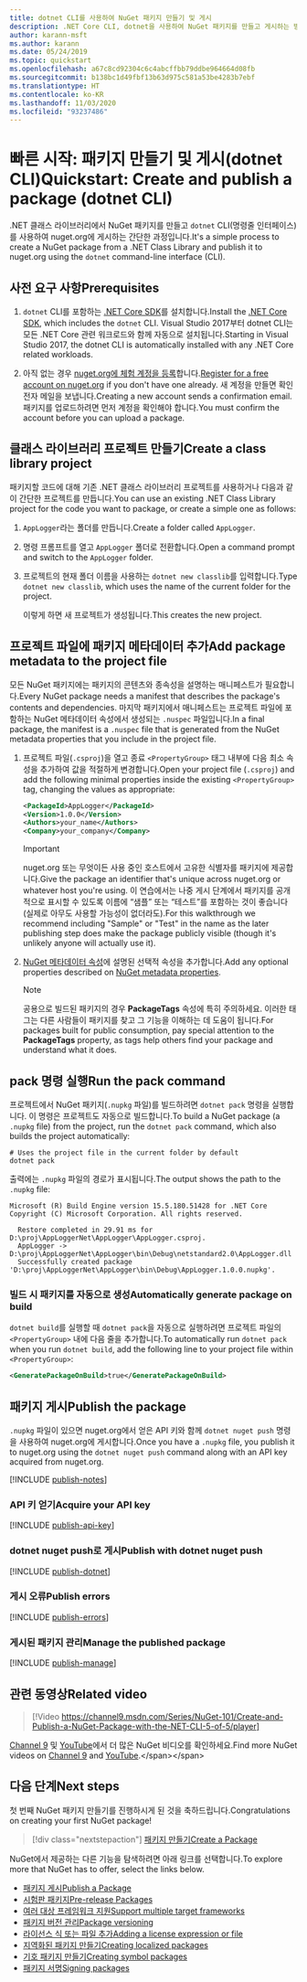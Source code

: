 ```yaml
---
title: dotnet CLI를 사용하여 NuGet 패키지 만들기 및 게시
description: .NET Core CLI, dotnet을 사용하여 NuGet 패키지를 만들고 게시하는 방법에 대한 연습 자습서입니다.
author: karann-msft
ms.author: karann
ms.date: 05/24/2019
ms.topic: quickstart
ms.openlocfilehash: a67c8cd92304c6c4abcffbb79ddbe964664d08fb
ms.sourcegitcommit: b138bc1d49fbf13b63d975c581a53be4283b7ebf
ms.translationtype: HT
ms.contentlocale: ko-KR
ms.lasthandoff: 11/03/2020
ms.locfileid: "93237486"
---
```

# <a name="quickstart-create-and-publish-a-package-dotnet-cli"></a><span data-ttu-id="01492-103">빠른 시작: 패키지 만들기 및 게시(dotnet CLI)</span><span class="sxs-lookup"><span data-stu-id="01492-103">Quickstart: Create and publish a package (dotnet CLI)</span></span>

<span data-ttu-id="01492-104">.NET 클래스 라이브러리에서 NuGet 패키지를 만들고 `dotnet` CLI(명령줄 인터페이스)를 사용하여 nuget.org에 게시하는 간단한 과정입니다.</span><span class="sxs-lookup"><span data-stu-id="01492-104">It's a simple process to create a NuGet package from a .NET Class Library and publish it to nuget.org using the `dotnet` command-line interface (CLI).</span></span>

## <a name="prerequisites"></a><span data-ttu-id="01492-105">사전 요구 사항</span><span class="sxs-lookup"><span data-stu-id="01492-105">Prerequisites</span></span>

1. <span data-ttu-id="01492-106">`dotnet` CLI를 포함하는 [.NET Core SDK](https://www.microsoft.com/net/download/)를 설치합니다.</span><span class="sxs-lookup"><span data-stu-id="01492-106">Install the [.NET Core SDK](https://www.microsoft.com/net/download/), which includes the `dotnet` CLI.</span></span> <span data-ttu-id="01492-107">Visual Studio 2017부터 dotnet CLI는 모든 .NET Core 관련 워크로드와 함께 자동으로 설치됩니다.</span><span class="sxs-lookup"><span data-stu-id="01492-107">Starting in Visual Studio 2017, the dotnet CLI is automatically installed with any .NET Core related workloads.</span></span>

1. <span data-ttu-id="01492-108">아직 없는 경우 [nuget.org에 체험 계정을 등록](https://www.nuget.org/users/account/LogOn?returnUrl=%2F)합니다.</span><span class="sxs-lookup"><span data-stu-id="01492-108">[Register for a free account on nuget.org](https://www.nuget.org/users/account/LogOn?returnUrl=%2F) if you don't have one already.</span></span> <span data-ttu-id="01492-109">새 계정을 만들면 확인 전자 메일을 보냅니다.</span><span class="sxs-lookup"><span data-stu-id="01492-109">Creating a new account sends a confirmation email.</span></span> <span data-ttu-id="01492-110">패키지를 업로드하려면 먼저 계정을 확인해야 합니다.</span><span class="sxs-lookup"><span data-stu-id="01492-110">You must confirm the account before you can upload a package.</span></span>

## <a name="create-a-class-library-project"></a><span data-ttu-id="01492-111">클래스 라이브러리 프로젝트 만들기</span><span class="sxs-lookup"><span data-stu-id="01492-111">Create a class library project</span></span>

<span data-ttu-id="01492-112">패키지할 코드에 대해 기존 .NET 클래스 라이브러리 프로젝트를 사용하거나 다음과 같이 간단한 프로젝트를 만듭니다.</span><span class="sxs-lookup"><span data-stu-id="01492-112">You can use an existing .NET Class Library project for the code you want to package, or create a simple one as follows:</span></span>

1. <span data-ttu-id="01492-113">`AppLogger`라는 폴더를 만듭니다.</span><span class="sxs-lookup"><span data-stu-id="01492-113">Create a folder called `AppLogger`.</span></span>

1. <span data-ttu-id="01492-114">명령 프롬프트를 열고 `AppLogger` 폴더로 전환합니다.</span><span class="sxs-lookup"><span data-stu-id="01492-114">Open a command prompt and switch to the `AppLogger` folder.</span></span>

1. <span data-ttu-id="01492-115">프로젝트의 현재 폴더 이름을 사용하는 `dotnet new classlib`를 입력합니다.</span><span class="sxs-lookup"><span data-stu-id="01492-115">Type `dotnet new classlib`, which uses the name of the current folder for the project.</span></span>

   <span data-ttu-id="01492-116">이렇게 하면 새 프로젝트가 생성됩니다.</span><span class="sxs-lookup"><span data-stu-id="01492-116">This creates the new project.</span></span>

## <a name="add-package-metadata-to-the-project-file"></a><span data-ttu-id="01492-117">프로젝트 파일에 패키지 메타데이터 추가</span><span class="sxs-lookup"><span data-stu-id="01492-117">Add package metadata to the project file</span></span>

<span data-ttu-id="01492-118">모든 NuGet 패키지에는 패키지의 콘텐츠와 종속성을 설명하는 매니페스트가 필요합니다.</span><span class="sxs-lookup"><span data-stu-id="01492-118">Every NuGet package needs a manifest that describes the package's contents and dependencies.</span></span> <span data-ttu-id="01492-119">마지막 패키지에서 매니페스트는 프로젝트 파일에 포함하는 NuGet 메타데이터 속성에서 생성되는 `.nuspec` 파일입니다.</span><span class="sxs-lookup"><span data-stu-id="01492-119">In a final package, the manifest is a `.nuspec` file that is generated from the NuGet metadata properties that you include in the project file.</span></span>

1. <span data-ttu-id="01492-120">프로젝트 파일(`.csproj`)을 열고 종료 `<PropertyGroup>` 태그 내부에 다음 최소 속성을 추가하여 값을 적절하게 변경합니다.</span><span class="sxs-lookup"><span data-stu-id="01492-120">Open your project file (`.csproj`) and add the following minimal properties inside the existing `<PropertyGroup>` tag, changing the values as appropriate:</span></span>

    ```xml
    <PackageId>AppLogger</PackageId>
    <Version>1.0.0</Version>
    <Authors>your_name</Authors>
    <Company>your_company</Company>
    ```

    > [!Important]
    > <span data-ttu-id="01492-121">nuget.org 또는 무엇이든 사용 중인 호스트에서 고유한 식별자를 패키지에 제공합니다.</span><span class="sxs-lookup"><span data-stu-id="01492-121">Give the package an identifier that's unique across nuget.org or whatever host you're using.</span></span> <span data-ttu-id="01492-122">이 연습에서는 나중 게시 단계에서 패키지를 공개적으로 표시할 수 있도록 이름에 “샘플” 또는 “테스트”를 포함하는 것이 좋습니다(실제로 아무도 사용할 가능성이 없더라도).</span><span class="sxs-lookup"><span data-stu-id="01492-122">For this walkthrough we recommend including "Sample" or "Test" in the name as the later publishing step does make the package publicly visible (though it's unlikely anyone will actually use it).</span></span>

1. <span data-ttu-id="01492-123">[NuGet 메타데이터 속성](/dotnet/core/tools/csproj#nuget-metadata-properties)에 설명된 선택적 속성을 추가합니다.</span><span class="sxs-lookup"><span data-stu-id="01492-123">Add any optional properties described on [NuGet metadata properties](/dotnet/core/tools/csproj#nuget-metadata-properties).</span></span>

    > [!Note]
    > <span data-ttu-id="01492-124">공용으로 빌드된 패키지의 경우 **PackageTags** 속성에 특히 주의하세요. 이러한 태그는 다른 사람들이 패키지를 찾고 그 기능을 이해하는 데 도움이 됩니다.</span><span class="sxs-lookup"><span data-stu-id="01492-124">For packages built for public consumption, pay special attention to the **PackageTags** property, as tags help others find your package and understand what it does.</span></span>

## <a name="run-the-pack-command"></a><span data-ttu-id="01492-125">pack 명령 실행</span><span class="sxs-lookup"><span data-stu-id="01492-125">Run the pack command</span></span>

<span data-ttu-id="01492-126">프로젝트에서 NuGet 패키지(`.nupkg` 파일)를 빌드하려면 `dotnet pack` 명령을 실행합니다. 이 명령은 프로젝트도 자동으로 빌드합니다.</span><span class="sxs-lookup"><span data-stu-id="01492-126">To build a NuGet package (a `.nupkg` file) from the project, run the `dotnet pack` command, which also builds the project automatically:</span></span>

```dotnetcli
# Uses the project file in the current folder by default
dotnet pack
```

<span data-ttu-id="01492-127">출력에는 `.nupkg` 파일의 경로가 표시됩니다.</span><span class="sxs-lookup"><span data-stu-id="01492-127">The output shows the path to the `.nupkg` file:</span></span>

```output
Microsoft (R) Build Engine version 15.5.180.51428 for .NET Core
Copyright (C) Microsoft Corporation. All rights reserved.

  Restore completed in 29.91 ms for D:\proj\AppLoggerNet\AppLogger\AppLogger.csproj.
  AppLogger -> D:\proj\AppLoggerNet\AppLogger\bin\Debug\netstandard2.0\AppLogger.dll
  Successfully created package 'D:\proj\AppLoggerNet\AppLogger\bin\Debug\AppLogger.1.0.0.nupkg'.
```

### <a name="automatically-generate-package-on-build"></a><span data-ttu-id="01492-128">빌드 시 패키지를 자동으로 생성</span><span class="sxs-lookup"><span data-stu-id="01492-128">Automatically generate package on build</span></span>

<span data-ttu-id="01492-129">`dotnet build`를 실행할 때 `dotnet pack`을 자동으로 실행하려면 프로젝트 파일의 `<PropertyGroup>` 내에 다음 줄을 추가합니다.</span><span class="sxs-lookup"><span data-stu-id="01492-129">To automatically run `dotnet pack` when you run `dotnet build`, add the following line to your project file within `<PropertyGroup>`:</span></span>

```xml
<GeneratePackageOnBuild>true</GeneratePackageOnBuild>
```

## <a name="publish-the-package"></a><span data-ttu-id="01492-130">패키지 게시</span><span class="sxs-lookup"><span data-stu-id="01492-130">Publish the package</span></span>

<span data-ttu-id="01492-131">`.nupkg` 파일이 있으면 nuget.org에서 얻은 API 키와 함께 `dotnet nuget push` 명령을 사용하여 nuget.org에 게시합니다.</span><span class="sxs-lookup"><span data-stu-id="01492-131">Once you have a `.nupkg` file, you publish it to nuget.org using the `dotnet nuget push` command along with an API key acquired from nuget.org.</span></span>

[!INCLUDE [publish-notes](includes/publish-notes.md)]

### <a name="acquire-your-api-key"></a><span data-ttu-id="01492-132">API 키 얻기</span><span class="sxs-lookup"><span data-stu-id="01492-132">Acquire your API key</span></span>

[!INCLUDE [publish-api-key](includes/publish-api-key.md)]

### <a name="publish-with-dotnet-nuget-push"></a><span data-ttu-id="01492-133">dotnet nuget push로 게시</span><span class="sxs-lookup"><span data-stu-id="01492-133">Publish with dotnet nuget push</span></span>

[!INCLUDE [publish-dotnet](includes/publish-dotnet.md)]

### <a name="publish-errors"></a><span data-ttu-id="01492-134">게시 오류</span><span class="sxs-lookup"><span data-stu-id="01492-134">Publish errors</span></span>

[!INCLUDE [publish-errors](includes/publish-errors.md)]

### <a name="manage-the-published-package"></a><span data-ttu-id="01492-135">게시된 패키지 관리</span><span class="sxs-lookup"><span data-stu-id="01492-135">Manage the published package</span></span>

[!INCLUDE [publish-manage](includes/publish-manage.md)]

## <a name="related-video"></a><span data-ttu-id="01492-136">관련 동영상</span><span class="sxs-lookup"><span data-stu-id="01492-136">Related video</span></span>

> [!Video https://channel9.msdn.com/Series/NuGet-101/Create-and-Publish-a-NuGet-Package-with-the-NET-CLI-5-of-5/player]

<span data-ttu-id="01492-137">[Channel 9](https://channel9.msdn.com/Series/NuGet-101) 및 [YouTube](https://www.youtube.com/playlist?list=PLdo4fOcmZ0oVLvfkFk8O9h6v2Dcdh2bh_)에서 더 많은 NuGet 비디오를 확인하세요.</span><span class="sxs-lookup"><span data-stu-id="01492-137">Find more NuGet videos on [Channel 9](https://channel9.msdn.com/Series/NuGet-101) and [YouTube](https://www.youtube.com/playlist?list=PLdo4fOcmZ0oVLvfkFk8O9h6v2Dcdh2bh_).</span></span>

## <a name="next-steps"></a><span data-ttu-id="01492-138">다음 단계</span><span class="sxs-lookup"><span data-stu-id="01492-138">Next steps</span></span>

<span data-ttu-id="01492-139">첫 번째 NuGet 패키지 만들기를 진행하시게 된 것을 축하드립니다.</span><span class="sxs-lookup"><span data-stu-id="01492-139">Congratulations on creating your first NuGet package!</span></span>

> [!div class="nextstepaction"]
> [<span data-ttu-id="01492-140">패키지 만들기</span><span class="sxs-lookup"><span data-stu-id="01492-140">Create a Package</span></span>](../create-packages/creating-a-package-dotnet-cli.md)

<span data-ttu-id="01492-141">NuGet에서 제공하는 다른 기능을 탐색하려면 아래 링크를 선택합니다.</span><span class="sxs-lookup"><span data-stu-id="01492-141">To explore more that NuGet has to offer, select the links below.</span></span>

- [<span data-ttu-id="01492-142">패키지 게시</span><span class="sxs-lookup"><span data-stu-id="01492-142">Publish a Package</span></span>](../nuget-org/publish-a-package.md)
- [<span data-ttu-id="01492-143">시험판 패키지</span><span class="sxs-lookup"><span data-stu-id="01492-143">Pre-release Packages</span></span>](../create-packages/Prerelease-Packages.md)
- [<span data-ttu-id="01492-144">여러 대상 프레임워크 지원</span><span class="sxs-lookup"><span data-stu-id="01492-144">Support multiple target frameworks</span></span>](../create-packages/multiple-target-frameworks-project-file.md)
- [<span data-ttu-id="01492-145">패키지 버전 관리</span><span class="sxs-lookup"><span data-stu-id="01492-145">Package versioning</span></span>](../concepts/package-versioning.md)
- [<span data-ttu-id="01492-146">라이선스 식 또는 파일 추가</span><span class="sxs-lookup"><span data-stu-id="01492-146">Adding a license expression or file</span></span>](../reference/msbuild-targets#packing-a-license-expression-or-a-license-file)
- [<span data-ttu-id="01492-147">지역화된 패키지 만들기</span><span class="sxs-lookup"><span data-stu-id="01492-147">Creating localized packages</span></span>](../create-packages/creating-localized-packages.md)
- [<span data-ttu-id="01492-148">기호 패키지 만들기</span><span class="sxs-lookup"><span data-stu-id="01492-148">Creating symbol packages</span></span>](../create-packages/symbol-packages-snupkg.md)
- [<span data-ttu-id="01492-149">패키지 서명</span><span class="sxs-lookup"><span data-stu-id="01492-149">Signing packages</span></span>](../create-packages/Sign-a-package.md)
